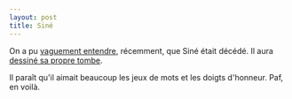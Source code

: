 ```yaml
---
layout: post
title: Siné
---
```

On a pu [vaguement entendre](http://www.arretsurimages.net/chroniques/2016-05-06/Sine-l-Irrecuperable-id8729),
récemment, que Siné était décédé. Il aura
[dessiné sa propre tombe](http://www.sinemensuel.com/communique/hors-serie-de-sine-mensuel-ma-vie-mon-oeuvre-ma-mort/).

Il paraît qu'il aimait beaucoup les jeux de mots et les doigts d'honneur.
Paf, en voilà.
